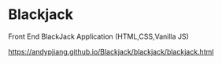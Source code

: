 # Blackjack

Front End BlackJack Application (HTML,CSS,Vanilla JS)

https://andypjiang.github.io/Blackjack/blackjack/blackjack.html
